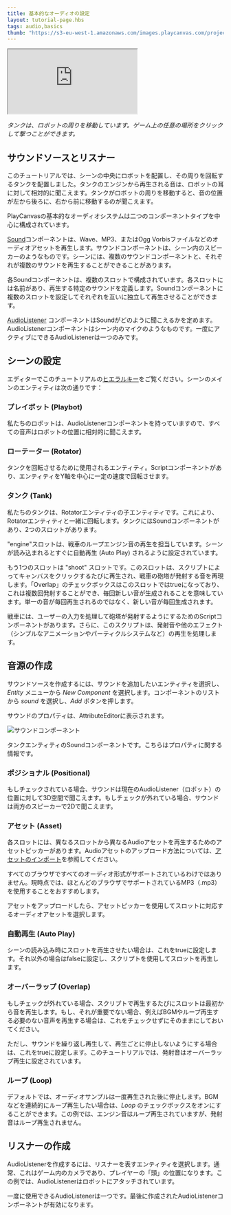 ```yaml
---
title: 基本的なオーディオの設定
layout: tutorial-page.hbs
tags: audio,basics
thumb: "https://s3-eu-west-1.amazonaws.com/images.playcanvas.com/projects/12/405821/V89N1G-image-75.jpg"
---
```


<iframe loading="lazy" src="https://playcanv.as/p/XqMw92Zl/" title="Basic Audio"></iframe>

*タンクは、ロボットの周りを移動しています。ゲーム上の任意の場所をクリックして撃つことができます。*

## サウンドソースとリスナー

このチュートリアルでは、シーンの中央にロボットを配置し、その周りを回転するタンクを配置しました。タンクのエンジンから再生される音は、ロボットの耳に対して相対的に聞こえます。タンクがロボットの周りを移動すると、音の位置が左から後ろに、右から前に移動するのが聞こえます。

PlayCanvasの基本的なオーディオシステムは二つのコンポーネントタイプを中心に構成されています。

[Sound][1]コンポーネントは、Wave、MP3、またはOgg Vorbisファイルなどのオーディオアセットを再生します。サウンドコンポーネントは、シーン内のスピーカーのようなものです。シーンには、複数のサウンドコンポーネントと、それぞれが複数のサウンドを再生することができることがあります。

各Soundコンポーネントは、複数のスロットで構成されています。各スロットには名前があり、再生する特定のサウンドを定義します。Soundコンポーネントに複数のスロットを設定してそれぞれを互いに独立して再生させることができます。

[AudioListener][2] コンポーネントはSoundがどのように聞こえるかを定めます。AudioListenerコンポーネントはシーン内のマイクのようなものです。一度にアクティブにできるAudioListenerは一つのみです。

## シーンの設定

エディターでこのチュートリアルの[ヒエラルキー][3]をご覧ください。シーンのメインのエンティティは次の通りです：

### プレイボット (Playbot)

私たちのロボットは、AudioListenerコンポーネントを持っていますので、すべての音声はロボットの位置に相対的に聞こえます。

### ローテーター (Rotator)

タンクを回転させるために使用されるエンティティ。Scriptコンポーネントがあり、エンティティをY軸を中心に一定の速度で回転させます。

### タンク (Tank)

私たちのタンクは、Rotatorエンティティの子エンティティです。これにより、Rotatorエンティティと一緒に回転します。タンクにはSoundコンポーネントがあり、2つのスロットがあります。

"engine"スロットは、戦車のループエンジン音の再生を担当しています。シーンが読み込まれるとすぐに自動再生 (Auto Play) されるように設定されています。

もう1つのスロットは "shoot" スロットです。このスロットは、スクリプトによってキャンバスをクリックするたびに再生され、戦車の砲塔が発射する音を再現します。「Overlap」のチェックボックスはこのスロットではtrueになっており、これは複数回発射することができ、毎回新しい音が生成されることを意味しています。単一の音が毎回再生されるのではなく、新しい音が毎回生成されます。

戦車には、ユーザーの入力を処理して砲塔が発射するようにするためのScriptコンポーネントがあります。さらに、このスクリプトは、発射音や他のエフェクト（シンプルなアニメーションやパーティクルシステムなど）の再生を処理します。

## 音源の作成

サウンドソースを作成するには、サウンドを追加したいエンティティを選択し、*Entity* メニューから *New Component* を選択します。コンポーネントのリストから *sound* を選択し、*Add* ボタンを押します。

サウンドのプロパティは、AttributeEditorに表示されます。

![サウンドコンポーネント][5]

タンクエンティティのSoundコンポーネントです。こちらはプロパティに関する情報です。

### ポジショナル (Positional)

もしチェックされている場合、サウンドは現在のAudioListener（ロボット）の位置に対して3D空間で聞こえます。もしチェックが外れている場合、サウンドは両方のスピーカーで2Dで聞こえます。

### アセット (Asset)

各スロットには、異なるスロットから異なるAudioアセットを再生するためのアセットピッカーがあります。Audioアセットのアップロード方法については、[アセットのインポート][4]を参照してください。

<div class="alert-info">すべてのブラウザですべてのオーディオ形式がサポートされているわけではありません。現時点では、ほとんどのブラウザでサポートされているMP3（.mp3）を使用することをおすすめします。</div>

アセットをアップロードしたら、アセットピッカーを使用してスロットに対応するオーディオアセットを選択します。

### 自動再生 (Auto Play)

シーンの読み込み時にスロットを再生させたい場合は、これをtrueに設定します。それ以外の場合はfalseに設定し、スクリプトを使用してスロットを再生します。

### オーバーラップ (Overlap)

もしチェックが外れている場合、スクリプトで再生するたびにスロットは最初から音を再生します。もし、それが重要でない場合、例えばBGMやループ再生する必要のない音声を再生する場合は、これをチェックせずにそのままにしておいてください。

ただし、サウンドを繰り返し再生して、再生ごとに停止しないようにする場合は、これをtrueに設定します。このチュートリアルでは、発射音はオーバーラップ再生に設定されています。

### ループ (Loop)

デフォルトでは、オーディオサンプルは一度再生された後に停止します。BGMなどを連続的にループ再生したい場合は、*Loop* のチェックボックスをオンにすることができます。この例では、エンジン音はループ再生されていますが、発射音はループ再生されません。

## リスナーの作成

AudioListenerを作成するには、リスナーを表すエンティティを選択します。通常、これはゲーム内のカメラであり、プレイヤーの「頭」の位置になります。この例では、AudioListenerはロボットにアタッチされています。

<div class="alert-info">
    一度に使用できるAudioListenerは一つです。最後に作成されたAudioListenerコンポーネントが有効になります。
</div>

[1]: /user-manual/packs/components/sound
[2]: /user-manual/packs/components/audiolistener
[3]: https://playcanvas.com/editor/scene/440098
[4]: /user-manual/assets/importing
[5]: /images/tutorials/audio/sound.jpg
